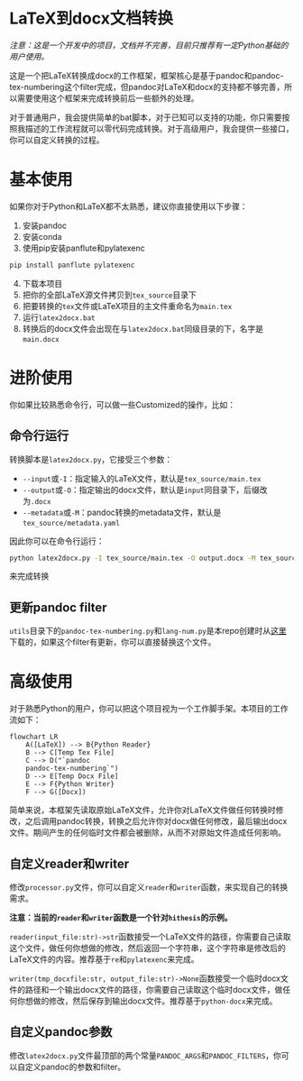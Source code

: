 # LaTeX到docx文档转换

*注意：这是一个开发中的项目，文档并不完善，目前只推荐有一定Python基础的用户使用。*

这是一个把LaTeX转换成docx的工作框架，框架核心是基于pandoc和pandoc-tex-numbering这个filter完成，但pandoc对LaTeX和docx的支持都不够完善，所以需要使用这个框架来完成转换前后一些额外的处理。

对于普通用户，我会提供简单的bat脚本，对于已知可以支持的功能，你只需要按照我描述的工作流程就可以零代码完成转换。对于高级用户，我会提供一些接口，你可以自定义转换的过程。

# 基本使用

如果你对于Python和LaTeX都不太熟悉，建议你直接使用以下步骤：
1. 安装pandoc
2. 安装conda
3. 使用pip安装panflute和pylatexenc
```bash
pip install panflute pylatexenc
```
4. 下载本项目
5. 把你的全部LaTeX源文件拷贝到`tex_source`目录下
6. 把要转换的`tex`文件或LaTeX项目的主文件重命名为`main.tex`
7. 运行`latex2docx.bat`
8. 转换后的docx文件会出现在与`latex2docx.bat`同级目录的下，名字是`main.docx`

# 进阶使用

你如果比较熟悉命令行，可以做一些Customized的操作，比如：

## 命令行运行

转换脚本是`latex2docx.py`，它接受三个参数：
- `--input`或`-I`：指定输入的LaTeX文件，默认是`tex_source/main.tex`
- `--output`或`-O`：指定输出的docx文件，默认是`input`同目录下，后缀改为`.docx`
- `--metadata`或`-M`：pandoc转换的metadata文件，默认是`tex_source/metadata.yaml`

因此你可以在命令行运行：

```bash
python latex2docx.py -I tex_source/main.tex -O output.docx -M tex_source/metadata.yaml
```

来完成转换

## 更新pandoc filter

`utils`目录下的`pandoc-tex-numbering.py`和`lang-num.py`是本repo创建时从[这里](https://github.com/fncokg/pandoc-tex-numbering)下载的，如果这个filter有更新，你可以直接替换这个文件。

# 高级使用

对于熟悉Python的用户，你可以把这个项目视为一个工作脚手架。本项目的工作流如下：

```mermaid
flowchart LR
    A([LaTeX]) --> B{Python Reader}
    B --> C[Temp Tex File]
    C --> D("`pandoc
    pandoc-tex-numbering`")
    D --> E[Temp Docx File]
    E --> F{Python Writer}
    F --> G([Docx])
```

简单来说，本框架先读取原始LaTeX文件，允许你对LaTeX文件做任何转换时修改，之后调用pandoc转换，转换之后允许你对docx做任何修改，最后输出docx文件。期间产生的任何临时文件都会被删除，从而不对原始文件造成任何影响。

## 自定义reader和writer

修改`processor.py`文件，你可以自定义`reader`和`writer`函数，来实现自己的转换需求。

**注意：当前的`reader`和`writer`函数是一个针对`hithesis`的示例。**

`reader(input_file:str)->str`函数接受一个LaTeX文件的路径，你需要自己读取这个文件，做任何你想做的修改，然后返回一个字符串，这个字符串是修改后的LaTeX文件的内容。推荐基于`re`和`pylatexenc`来完成。

`writer(tmp_docxfile:str, output_file:str)->None`函数接受一个临时docx文件的路径和一个输出docx文件的路径，你需要自己读取这个临时docx文件，做任何你想做的修改，然后保存到输出docx文件。推荐基于`python-docx`来完成。

## 自定义pandoc参数

修改`latex2docx.py`文件最顶部的两个常量`PANDOC_ARGS`和`PANDOC_FILTERS`，你可以自定义pandoc的参数和filter。